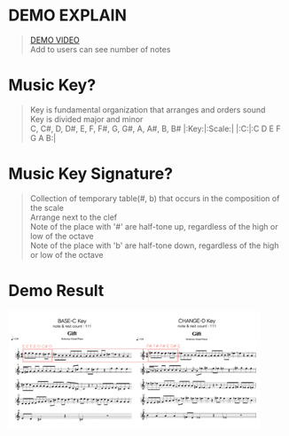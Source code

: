 # DEMO EXPLAIN   
> [DEMO VIDEO](https://github.com/yklim1/Ourchord/blob/master/04_DEMO/Demo.mp4)  
> Add to users can see number of notes   

# Music Key?   
> Key is fundamental organization that arranges and orders sound   
> Key is divided major and minor    
> C, C#, D, D#, E, F, F#, G, G#, A, A#, B, B#
> |:Key:|:Scale:|
|:C:|:C D E F G A B:|

# Music Key Signature?   
> Collection of temporary table(#, b) that occurs in the composition of the scale    
> Arrange next to the clef   
> Note of the place with '#' are half-tone up, regardless of the high or low of the octave   
> Note of the place with 'b' are half-tone down, regardless of the high or low of the octave    

# Demo Result

<img src="https://github.com/yklim1/Ourchord/blob/master/04_DEMO/example.png" width="90%"></img>


